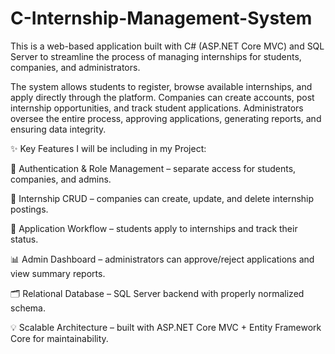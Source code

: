 # C-Internship-Management-System
This is a web-based application built with C# (ASP.NET Core MVC) and SQL Server to streamline the process of managing internships for students, companies, and administrators.

The system allows students to register, browse available internships, and apply directly through the platform. Companies can create accounts, post internship opportunities, and track student applications. Administrators oversee the entire process, approving applications, generating reports, and ensuring data integrity.


✨ Key Features I will be including in my Project:


🔐 Authentication & Role Management – separate access for students, companies, and admins.

📄 Internship CRUD – companies can create, update, and delete internship postings.

📝 Application Workflow – students apply to internships and track their status.

📊 Admin Dashboard – administrators can approve/reject applications and view summary reports.

🗂️ Relational Database – SQL Server backend with properly normalized schema.

💡 Scalable Architecture – built with ASP.NET Core MVC + Entity Framework Core for maintainability.
